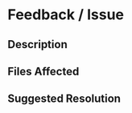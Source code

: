 # Feedback / Issue

## Description

<!-- Provide your feedback or describe the issue that you're seeing below -->

## Files Affected

<!-- Name or link to relevant files if applicable -->

## Suggested Resolution

<!-- What change you are proposing if you have a specific change in mind -->
